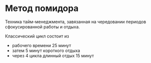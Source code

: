 # Метод помидора

Техника тайм-менеджмента, завязанная на чередовании периодов 
сфокусированной работы и отдыха.

Классический цикл состоит из
- рабочего времени 25 минут
- затем 5 минут короткого отдыха
- через 4 цикла длинный отдых 15 минут